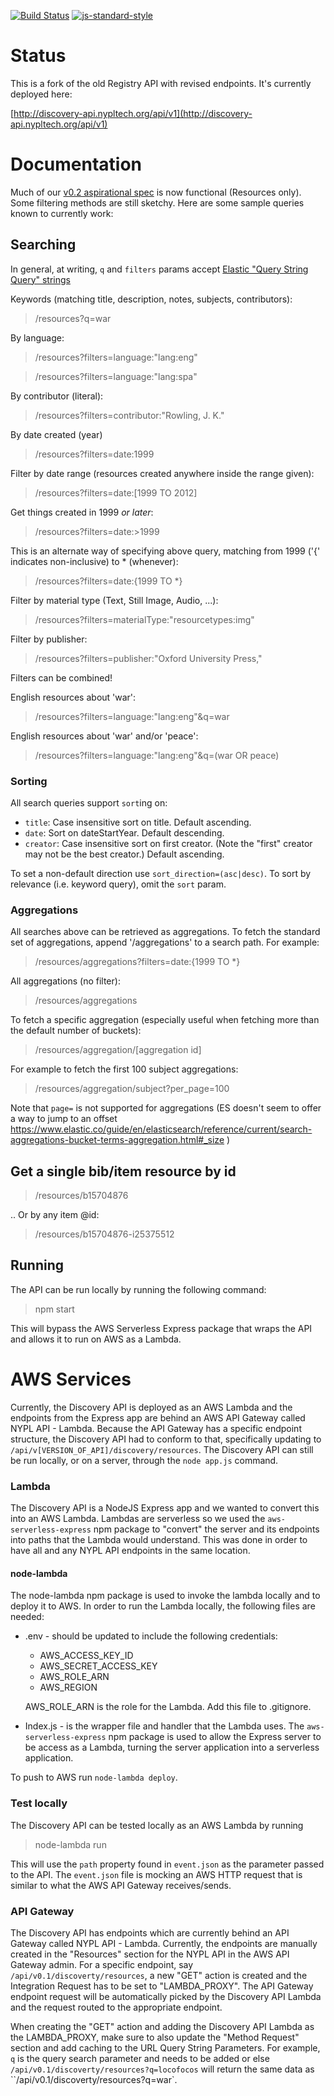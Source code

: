 [![Build Status](https://travis-ci.org/nypl-registry/registry-api.svg?branch=master)](https://travis-ci.org/nypl-registry/registry-api) [![js-standard-style](https://img.shields.io/badge/code%20style-standard-brightgreen.svg)](http://standardjs.com/)

# Status

This is a fork of the old Registry API with revised endpoints. It's currently deployed here:

[http://discovery-api.nypltech.org/api/v1](http://discovery-api.nypltech.org/api/v1)

# Documentation

Much of our [v0.2 aspirational spec](https://nypl-discovery.github.io/discovery-api/#/Resources) is now functional (Resources only). Some filtering methods are still sketchy. Here are some sample queries known to currently work:

## Searching

In general, at writing, `q` and `filters` params accept [Elastic "Query String Query" strings](https://www.elastic.co/guide/en/elasticsearch/reference/current/query-dsl-query-string-query.html)

Keywords (matching title, description, notes, subjects, contributors):

> /resources?q=war

By language:

> /resources?filters=language:"lang:eng"

> /resources?filters=language:"lang:spa"

By contributor (literal):

> /resources?filters=contributor:"Rowling, J. K."

By date created (year)

> /resources?filters=date:1999

Filter by date range (resources created anywhere inside the range given):

> /resources?filters=date:[1999 TO 2012]

Get things created in 1999 *or later*:

> /resources?filters=date:>1999

This is an alternate way of specifying above query, matching from 1999 ('{' indicates non-inclusive) to * (whenever):

> /resources?filters=date:{1999 TO \*}

Filter by material type (Text, Still Image, Audio, ...):

> /resources?filters=materialType:"resourcetypes:img"

Filter by publisher:

> /resources?filters=publisher:"Oxford University Press,"

Filters can be combined!

English resources about 'war':

> /resources?filters=language:"lang:eng"&q=war

English resources about 'war' and/or 'peace':

> /resources?filters=language:"lang:eng"&q=(war OR peace)

### Sorting

All search queries support `sort`ing on:

 - `title`: Case insensitive sort on title. Default ascending.
 - `date`: Sort on dateStartYear. Default descending.
 - `creator`: Case insensitive sort on first creator. (Note the "first" creator may not be the best creator.) Default ascending.

To set a non-default direction use `sort_direction=(asc|desc)`. To sort by relevance (i.e. keyword query), omit the `sort` param.

### Aggregations

All searches above can be retrieved as aggregations. To fetch the standard set of aggregations, append '/aggregations' to a search path. For example:

> /resources/aggregations?filters=date:{1999 TO \*}

All aggregations (no filter):

> /resources/aggregations

To fetch a specific aggregation (especially useful when fetching more than the default number of buckets):

> /resources/aggregation/[aggregation id]

For example to fetch the first 100 subject aggregations:

> /resources/aggregation/subject?per_page=100

Note that `page=` is not supported for aggregations (ES doesn't seem to offer a way to jump to an offset https://www.elastic.co/guide/en/elasticsearch/reference/current/search-aggregations-bucket-terms-aggregation.html#_size )
## Get a single bib/item resource by id

> /resources/b15704876

.. Or by any item @id:

> /resources/b15704876-i25375512

## Running

The API can be run locally by running the following command:

> npm start

This will bypass the AWS Serverless Express package that wraps the API and allows it to run on AWS as a Lambda.

# AWS Services

Currently, the Discovery API is deployed as an AWS Lambda and the endpoints from the Express app are behind an AWS API Gateway called NYPL API - Lambda. Because the API Gateway has a specific endpoint structure, the Discovery API had to conform to that, specifically updating to `/api/v[VERSION_OF_API]/discovery/resources`. The Discovery API can still be run locally, or on a server, through the `node app.js` command.

### Lambda

The Discovery API is a NodeJS Express app and we wanted to convert this into an AWS Lambda. Lambdas are serverless so we used the `aws-serverless-express` npm package to "convert" the server and its endpoints into paths that the Lambda would understand. This was done in order to have all and any NYPL API endpoints in the same location.

#### node-lambda
The node-lambda npm package is used to invoke the lambda locally and to deploy it to AWS. In order to run the Lambda locally, the following files are needed:

* .env - should be updated to include the following credentials:
  * AWS_ACCESS_KEY_ID
  * AWS_SECRET_ACCESS_KEY
  * AWS_ROLE_ARN
  * AWS_REGION

  AWS_ROLE_ARN is the role for the Lambda. Add this file to .gitignore.  
* Index.js - is the wrapper file and handler that the Lambda uses. The `aws-serverless-express` npm package is used to allow the Express server to be access as a Lambda, turning the server application into a serverless application.

To push to AWS run `node-lambda deploy`.

### Test locally

The Discovery API can be tested locally as an AWS Lambda by running

> node-lambda run

This will use the `path` property found in `event.json` as the parameter passed to the API. The `event.json` file is mocking an AWS HTTP request that is similar to what the AWS API Gateway receives/sends.

### API Gateway

The Discovery API has endpoints which are currently behind an API Gateway called NYPL API - Lambda. Currently, the endpoints are manually created in the "Resources" section for the NYPL API in the AWS API Gateway admin. For a specific endpoint, say `/api/v0.1/discoverty/resources`, a new "GET" action is created and the Integration Request has to be set to "LAMBDA_PROXY". The API Gateway endpoint request will be automatically picked by the Discovery API Lambda and the request routed to the appropriate endpoint.

When creating the "GET" action and adding the Discovery API Lambda as the LAMBDA_PROXY, make sure to also update the "Method Request" section and add caching to the URL Query String Parameters. For example, `q` is the query search parameter and needs to be added or else `/api/v0.1/discoverty/resources?q=locofocos` will return the same data as ``/api/v0.1/discoverty/resources?q=war`.

